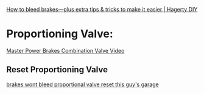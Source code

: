 [How to bleed brakes—plus extra tips & tricks to make it easier | Hagerty DIY](https://youtu.be/fphcB-wB4-Q)

# Proportioning Valve:
[Master Power Brakes Combination Valve Video](https://youtu.be/qPLaPv8DITE)

## Reset Proportioning Valve
[brakes wont bleed proportional valve reset this guy's garage](https://youtu.be/gLZGa1lNpIo)
